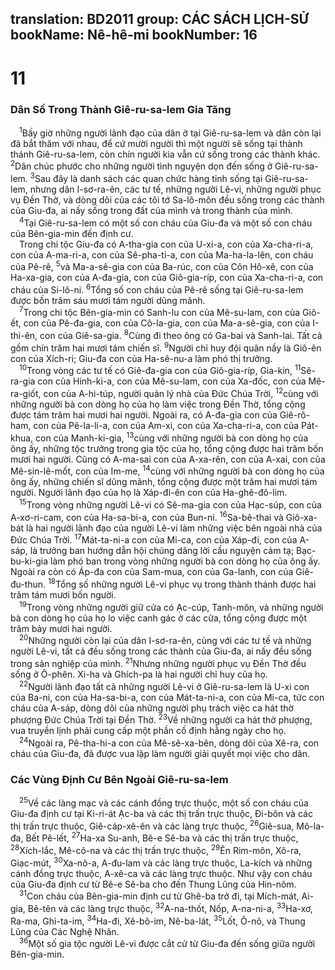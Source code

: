 translation: BD2011
group: CÁC SÁCH LỊCH-SỬ
bookName: Nê-hê-mi 
bookNumber: 16
-------

<div class="title"><h1>11</h1><h3>Dân Số Trong Thành Giê-ru-sa-lem Gia Tăng</h3></div>
<span class="verse ne_11_1"> <sup>1</sup>Bấy giờ những người lãnh đạo của dân ở tại Giê-ru-sa-lem và dân còn lại đã bắt thăm với nhau, để cứ mười người thì một người sẽ sống tại thành thánh Giê-ru-sa-lem, còn chín người kia vẫn cứ sống trong các thành khác. </span>
<span class="verse ne_11_2"><sup>2</sup>Dân chúc phước cho những người tình nguyện dọn đến sống ở Giê-ru-sa-lem. </span>
<span class="verse ne_11_3"><sup>3</sup>Sau đây là danh sách các quan chức hàng tỉnh sống tại Giê-ru-sa-lem, nhưng dân I-sơ-ra-ên, các tư tế, những người Lê-vi, những người phục vụ Ðền Thờ, và dòng dõi của các tôi tớ Sa-lô-môn đều sống trong các thành của Giu-đa, ai nấy sống trong đất của mình và trong thành của mình.<br/></span>
<span class="verse ne_11_4"> <sup>4</sup>Tại Giê-ru-sa-lem có một số con cháu của Giu-đa và một số con cháu của Bên-gia-min đến định cư.<br/> Trong chi tộc Giu-đa có A-tha-gia con của U-xi-a, con của Xa-cha-ri-a, con của A-ma-ri-a, con của Sê-pha-ti-a, con của Ma-ha-la-lên, con cháu của Pê-rê, </span>
<span class="verse ne_11_5"><sup>5</sup>và Ma-a-sê-gia con của Ba-rúc, con của Côn Hô-xê, con của Ha-xa-gia, con của A-đa-gia, con của Giô-gia-ríp, con của Xa-cha-ri-a, con cháu của Si-lô-ni. </span>
<span class="verse ne_11_6"><sup>6</sup>Tổng số con cháu của Pê-rê sống tại Giê-ru-sa-lem được bốn trăm sáu mươi tám người dũng mãnh.<br/></span>
<span class="verse ne_11_7"> <sup>7</sup>Trong chi tộc Bên-gia-min có Sanh-lu con của Mê-su-lam, con của Giô-ết, con của Pê-đa-gia, con của Cô-la-gia, con của Ma-a-sê-gia, con của I-thi-ên, con của Giê-sa-gia. </span>
<span class="verse ne_11_8"><sup>8</sup>Cùng đi theo ông có Ga-bai và Sanh-lai. Tất cả gồm chín trăm hai mươi tám chiến sĩ. </span>
<span class="verse ne_11_9"><sup>9</sup>Người chỉ huy đội quân nầy là Giô-ên con của Xích-ri; Giu-đa con của Ha-sê-nu-a làm phó thị trưởng.<br/></span>
<span class="verse ne_11_10"> <sup>10</sup>Trong vòng các tư tế có Giê-đa-gia con của Giô-gia-ríp, Gia-kin, </span>
<span class="verse ne_11_11"><sup>11</sup>Sê-ra-gia con của Hinh-ki-a, con của Mê-su-lam, con của Xa-đốc, con của Mê-ra-giốt, con của A-hi-túp, người quản lý nhà của Ðức Chúa Trời, </span>
<span class="verse ne_11_12"><sup>12</sup>cùng với những người bà con dòng họ của họ làm việc trong Ðền Thờ, tổng cộng được tám trăm hai mươi hai người. Ngoài ra, có A-đa-gia con của Giê-rô-ham, con của Pê-la-li-a, con của Am-xi, con của Xa-cha-ri-a, con của Pát-khua, con của Manh-ki-gia, </span>
<span class="verse ne_11_13"><sup>13</sup>cùng với những người bà con dòng họ của ông ấy, những tộc trưởng trong gia tộc của họ, tổng cộng được hai trăm bốn mươi hai người. Cũng có A-ma-sai con của A-xa-rên, con của A-xai, con của Mê-sin-lê-mốt, con của Im-me, </span>
<span class="verse ne_11_14"><sup>14</sup>cùng với những người bà con dòng họ của ông ấy, những chiến sĩ dũng mãnh, tổng cộng được một trăm hai mươi tám người. Người lãnh đạo của họ là Xáp-đi-ên con của Ha-ghê-đô-lim.<br/></span>
<span class="verse ne_11_15"> <sup>15</sup>Trong vòng những người Lê-vi có Sê-ma-gia con của Hạc-súp, con của A-xơ-ri-cam, con của Ha-sa-bi-a, con của Bun-ni. </span>
<span class="verse ne_11_16"><sup>16</sup>Sa-bê-thai và Giô-xa-bát là hai người lãnh đạo của người Lê-vi làm những việc bên ngoài nhà của Ðức Chúa Trời. </span>
<span class="verse ne_11_17"><sup>17</sup>Mát-ta-ni-a con của Mi-ca, con của Xáp-đi, con của A-sáp, là trưởng ban hướng dẫn hội chúng dâng lời cầu nguyện cảm tạ; Bạc-bu-ki-gia làm phó ban trong vòng những người bà con dòng họ của ông ấy. Ngoài ra còn có Áp-đa con của Sam-mua, con của Ga-lanh, con của Giê-đu-thun. </span>
<span class="verse ne_11_18"><sup>18</sup>Tổng số những người Lê-vi phục vụ trong thành thánh được hai trăm tám mươi bốn người.<br/></span>
<span class="verse ne_11_19"> <sup>19</sup>Trong vòng những người giữ cửa có Ạc-cúp, Tanh-môn, và những người bà con dòng họ của họ lo việc canh gác ở các cửa, tổng cộng được một trăm bảy mươi hai người.<br/></span>
<span class="verse ne_11_20"> <sup>20</sup>Những người còn lại của dân I-sơ-ra-ên, cùng với các tư tế và những người Lê-vi, tất cả đều sống trong các thành của Giu-đa, ai nấy đều sống trong sản nghiệp của mình. </span>
<span class="verse ne_11_21"><sup>21</sup>Nhưng những người phục vụ Ðền Thờ đều sống ở Ô-phên. Xi-ha và Ghích-pa là hai người chỉ huy của họ.<br/></span>
<span class="verse ne_11_22"> <sup>22</sup>Người lãnh đạo tất cả những người Lê-vi ở Giê-ru-sa-lem là U-xi con của Ba-ni, con của Ha-sa-bi-a, con của Mát-ta-ni-a, con của Mi-ca, tức con cháu của A-sáp, dòng dõi của những người phụ trách việc ca hát thờ phượng Ðức Chúa Trời tại Ðền Thờ. </span>
<span class="verse ne_11_23"><sup>23</sup>Về những người ca hát thờ phượng, vua truyền lịnh phải cung cấp một phần cố định hằng ngày cho họ.<br/></span>
<span class="verse ne_11_24"> <sup>24</sup>Ngoài ra, Pê-tha-hi-a con của Mê-sê-xa-bên, dòng dõi của Xê-ra, con cháu của Giu-đa, đã được vua lập làm người giải quyết mọi việc cho dân.<br/></span>
<div class="title"><h3>Các Vùng Ðịnh Cư Bên Ngoài Giê-ru-sa-lem</h3></div>
<span class="verse ne_11_25"> <sup>25</sup>Về các làng mạc và các cánh đồng trực thuộc, một số con cháu của Giu-đa định cư tại Ki-ri-át Ạc-ba và các thị trấn trực thuộc, Ði-bôn và các thị trấn trực thuộc, Giê-cáp-xê-ên và các làng trực thuộc, </span>
<span class="verse ne_11_26"><sup>26</sup>Giê-sua, Mô-la-đa, Bết Pê-lết, </span>
<span class="verse ne_11_27"><sup>27</sup>Ha-xa Su-anh, Bê-e Sê-ba và các thị trấn trực thuộc, </span>
<span class="verse ne_11_28"><sup>28</sup>Xích-lắc, Mê-cô-na và các thị trấn trực thuộc, </span>
<span class="verse ne_11_29"><sup>29</sup>Ên Rim-môn, Xô-ra, Giạc-mút, </span>
<span class="verse ne_11_30"><sup>30</sup>Xa-nô-a, A-đu-lam và các làng trực thuộc, La-kích và những cánh đồng trực thuộc, A-xê-ca và các làng trực thuộc. Như vậy con cháu của Giu-đa định cư từ Bê-e Sê-ba cho đến Thung Lũng của Hin-nôm.<br/></span>
<span class="verse ne_11_31"> <sup>31</sup>Con cháu của Bên-gia-min định cư từ Ghê-ba trở đi, tại Mích-mát, Ai-gia, Bê-tên và các làng trực thuộc, </span>
<span class="verse ne_11_32"><sup>32</sup>A-na-thốt, Nốp, A-na-ni-a, </span>
<span class="verse ne_11_33"><sup>33</sup>Ha-xơ, Ra-ma, Ghi-ta-im, </span>
<span class="verse ne_11_34"><sup>34</sup>Ha-đi, Xê-bô-im, Nê-ba-lát, </span>
<span class="verse ne_11_35"><sup>35</sup>Lốt, Ô-nô, và Thung Lũng của Các Nghệ Nhân.<br/></span>
<span class="verse ne_11_36"> <sup>36</sup>Một số gia tộc người Lê-vi được cắt cử từ Giu-đa đến sống giữa người Bên-gia-min.<br/></span>
